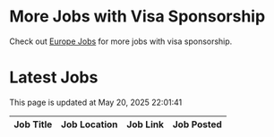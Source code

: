 # More Jobs with Visa Sponsorship

Check out [Europe Jobs](https://github.com/sureshparimi/europejobs#latest-jobs) for more jobs with visa sponsorship.

# Latest Jobs

This page is updated at May 20, 2025 22:01:41

| Job Title | Job Location | Job Link | Job Posted |
| --- | --- | --- | --- |
